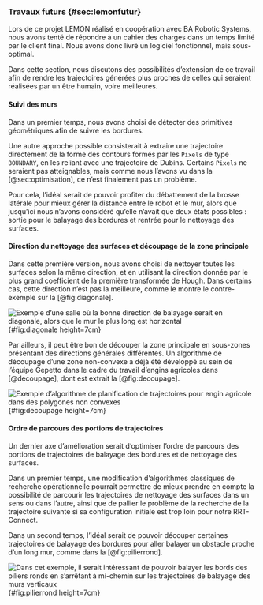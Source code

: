 ### Travaux futurs {#sec:lemonfutur}

Lors de ce projet LEMON réalisé en coopération avec BA Robotic Systems, nous avons tenté de répondre à un cahier des
charges dans un temps limité par le client final. Nous avons donc livré un logiciel fonctionnel, mais sous-optimal.

Dans cette section, nous discutons des possibilités d’extension de ce travail afin de rendre les trajectoires générées
plus proches de celles qui seraient réalisées par un être humain, voire meilleures.

#### Suivi des murs

Dans un premier temps, nous avons choisi de détecter des primitives géométriques afin de suivre les bordures.

Une autre approche possible consisterait à extraire une trajectoire directement de la forme des contours formés par les
`Pixels` de type `BOUNDARY`, en les reliant avec une trajectoire de Dubins. Certains `Pixels` ne seraient pas
atteignables, mais comme nous l’avons vu dans la [@sec:optimisation], ce n’est finalement pas un problème.

Pour cela, l’idéal serait de pouvoir profiter du débattement de la brosse latérale pour mieux gérer la distance entre
le robot et le mur, alors que jusqu’ici nous n’avons considéré qu’elle n’avait que deux états possibles : sortie pour
le balayage des bordures et rentrée pour le nettoyage des surfaces.


#### Direction du nettoyage des surfaces et découpage de la zone principale

Dans cette première version, nous avons choisi de nettoyer toutes les surfaces selon la même direction, et en utilisant
la direction donnée par le plus grand coefficient de la première transformée de Hough. Dans certains cas, cette
direction n’est pas la meilleure, comme le montre le contre-exemple sur la [@fig:diagonale].

![Exemple d’une salle où la bonne direction de balayage serait en diagonale, alors que le mur le plus long est
horizontal](imgs/diag.png){#fig:diagonale height=7cm}

Par ailleurs, il peut être bon de découper la zone principale en sous-zones présentant des directions générales
différentes. Un algorithme de découpage d’une zone non-convexe a déjà été développé au sein de l’équipe Gepetto dans le
cadre du travail d’engins agricoles dans [@decoupage], dont est extrait la [@fig:decoupage].

![Exemple d’algorithme de planification de trajectoires pour engin agricole dans des polygones non
convexes](imgs/decoupage.png){#fig:decoupage height=7cm}

#### Ordre de parcours des portions de trajectoires

Un dernier axe d’amélioration serait d’optimiser l’ordre de parcours des portions de trajectoires de balayage des
bordures et de nettoyage des surfaces.

Dans un premier temps, une modification d’algorithmes classiques de recherche opérationnelle pourrait permettre de
mieux prendre en compte la possibilité de parcourir les trajectoires de nettoyage des surfaces dans un sens ou dans
l’autre, ainsi que de pallier le problème de la recherche de la trajectoire suivante si sa configuration initiale est
trop loin pour notre RRT-Connect.

Dans un second temps, l’idéal serait de pouvoir découper certaines trajectoires de balayage des bordures pour aller
balayer un obstacle proche d’un long mur, comme dans la [@fig:pilierrond].

![Dans cet exemple, il serait intéressant de pouvoir balayer les bords des piliers ronds en s’arrêtant à mi-chemin sur
les trajectoires de balayage des murs verticaux](imgs/pilier.png){#fig:pilierrond height=7cm}
